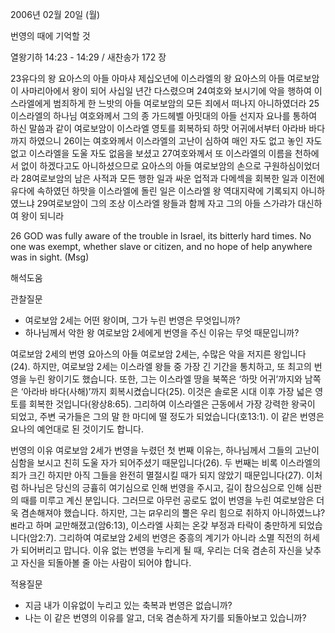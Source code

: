 2006년 02월 20일 (월)

번영의 때에 기억할 것



열왕기하 14:23 - 14:29 / 새찬송가 172 장


23유다의 왕 요아스의 아들 아마샤 제십오년에 이스라엘의 왕 요아스의 아들 여로보암이 사마리아에서 왕이 되어 사십일 년간 다스렸으며 24여호와 보시기에 악을 행하여 이스라엘에게 범죄하게 한 느밧의 아들 여로보암의 모든 죄에서 떠나지 아니하였더라 25이스라엘의 하나님 여호와께서 그의 종 가드헤벨 아밋대의 아들 선지자 요나를 통하여 하신 말씀과 같이 여로보암이 이스라엘 영토를 회복하되 하맛 어귀에서부터 아라바 바다까지 하였으니 26이는 여호와께서 이스라엘의 고난이 심하여 매인 자도 없고 놓인 자도 없고 이스라엘을 도울 자도 없음을 보셨고 27여호와께서 또 이스라엘의 이름을 천하에서 없이 하겠다고도 아니하셨으므로 요아스의 아들 여로보암의 손으로 구원하심이었더라 28여로보암의 남은 사적과 모든 행한 일과 싸운 업적과 다메섹을 회복한 일과 이전에 유다에 속하였던 하맛을 이스라엘에 돌린 일은 이스라엘 왕 역대지략에 기록되지 아니하였느냐 29여로보암이 그의 조상 이스라엘 왕들과 함께 자고 그의 아들 스가랴가 대신하여 왕이 되니라 

26 GOD was fully aware of the trouble in Israel, its bitterly hard times. No one was exempt, whether slave or citizen, and no hope of help anywhere was in sight. (Msg)

해석도움





관찰질문 
- 여로보암 2세는 어떤 왕이며, 그가 누린 번영은 무엇입니까? 
- 하나님께서 악한 왕 여로보암 2세에게 번영을 주신 이유는 무엇 때문입니까? 


여로보암 2세의 번영 
요아스의 아들 여로보암 2세는, 수많은 악을 저지른 왕입니다(24). 하지만, 여로보암 2세는 이스라엘 왕들 중 가장 긴 기간을 통치하고, 또 최고의 번영을 누린 왕이기도 했습니다. 또한, 그는 이스라엘 땅을 북쪽은 ‘하맛 어귀’까지와 남쪽은 ‘아라바 바다(사해)’까지 회복시켰습니다(25). 이것은 솔로몬 시대 이후 가장 넓은 영토를 회복한 것입니다(왕상8:65). 그리하여 이스라엘은 근동에서 가장 강력한 왕국이 되었고, 주변 국가들은 그의 말 한 마디에 떨 정도가 되었습니다(호13:1). 이 같은 번영은 요나의 예언대로 된 것이기도 합니다. 

번영의 이유 
여로보암 2세가 번영을 누렸던 첫 번째 이유는, 하나님께서 그들의 고난이 심함을 보시고 친히 도울 자가 되어주셨기 때문입니다(26). 두 번째는 비록 이스라엘의 죄가 크긴 하지만 아직 그들을 완전히 멸절시킬 때가 되지 않았기 때문입니다(27). 이처럼 하나님은 당신의 긍휼히 여기심으로 인해 번영을 주시고, 길이 참으심으로 인해 심판의 때를 미루고 계신 분입니다. 그러므로 아무런 공로도 없이 번영을 누린 여로보암은 더욱 겸손해져야 했습니다. 하지만, 그는 ꡒ우리의 뿔은 우리 힘으로 취하지 아니하였느냐?ꡓ라고 하며 교만해졌고(암6:13), 이스라엘 사회는 온갖 부정과 타락이 충만하게 되었습니다(암2:7). 그리하여 여로보암 2세의 번영은 중흥의 계기가 아니라 소멸 직전의 허세가 되어버리고 맙니다. 이유 없는 번영을 누리게 될 때, 우리는 더욱 겸손히 자신을 낮추고 자신을 되돌아볼 줄 아는 사람이 되어야 합니다. 


적용질문 
- 지금 내가 이유없이 누리고 있는 축복과 번영은 없습니까? 
- 나는 이 같은 번영의 이유를 알고, 더욱 겸손하게 자기를 되돌아보고 있습니까?